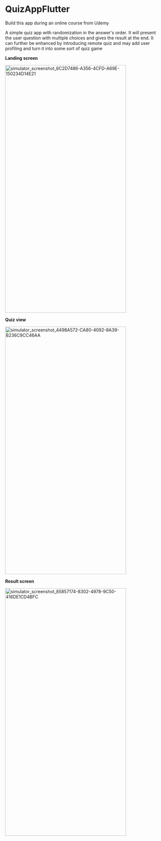 # QuizAppFlutter
Build this app during an online course from Udemy

A simple quiz app with randomization in the answer's order. It will present the user question with multiple choices and gives the result at the end.
It can further be enhanced by introducing remote quiz and may add user profiling and turn it into some sort of quiz game

**Landing screen**

<img width="390" height="796" alt="simulator_screenshot_6C2D7486-A356-4CFD-A69E-150234D14E21" src="https://github.com/user-attachments/assets/f1d470f8-7a8e-406f-8421-cc89398b40ef" />


**Quiz view**

<img width="390" height="796" alt="simulator_screenshot_4498A572-CA80-4092-8A39-B236C9CC46AA" src="https://github.com/user-attachments/assets/62cab1c5-6d7a-46e1-9de3-5ad939088dea" />


**Result screen**

<img width="390" height="796" alt="simulator_screenshot_85857174-8302-4978-9C50-416DE1CD4BFC" src="https://github.com/user-attachments/assets/0dc350d2-b095-4571-972f-996451be1301" />
